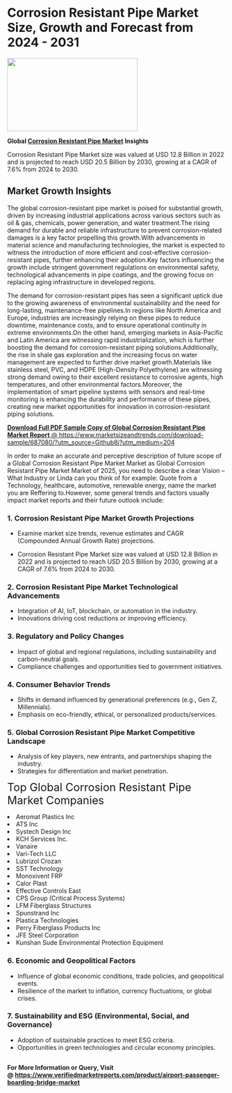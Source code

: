 <H1>Corrosion Resistant Pipe Market Size, Growth and Forecast from 2024 - 2031</H1><img class="aligncenter size-medium wp-image-584254" src="https://thirdeyenews.in/wp-content/uploads/2024/09/Global-Market-Research-300x168.jpeg" alt="" width="300" height="168" /><p><strong>Global&nbsp;<a href="https://www.marketsizeandtrends.com/download-sample/687080/?utm_source=Github8j?utm_medium=204">Corrosion Resistant Pipe Market</a> Insights</strong></p><p>Corrosion Resistant Pipe Market size was valued at USD 12.8 Billion in 2022 and is projected to reach USD 20.5 Billion by 2030, growing at a CAGR of 7.6% from 2024 to 2030.</p><p><h2>Market Growth Insights</h2> <p>The global corrosion-resistant pipe market is poised for substantial growth, driven by increasing industrial applications across various sectors such as oil & gas, chemicals, power generation, and water treatment.The rising demand for durable and reliable infrastructure to prevent corrosion-related damages is a key factor propelling this growth.With advancements in material science and manufacturing technologies, the market is expected to witness the introduction of more efficient and cost-effective corrosion-resistant pipes, further enhancing their adoption.Key factors influencing the growth include stringent government regulations on environmental safety, technological advancements in pipe coatings, and the growing focus on replacing aging infrastructure in developed regions.</p> <p><a href="#"></a></p> <p>The demand for corrosion-resistant pipes has seen a significant uptick due to the growing awareness of environmental sustainability and the need for long-lasting, maintenance-free pipelines.In regions like North America and Europe, industries are increasingly relying on these pipes to reduce downtime, maintenance costs, and to ensure operational continuity in extreme environments.On the other hand, emerging markets in Asia-Pacific and Latin America are witnessing rapid industrialization, which is further boosting the demand for corrosion-resistant piping solutions.Additionally, the rise in shale gas exploration and the increasing focus on water management are expected to further drive market growth.Materials like stainless steel, PVC, and HDPE (High-Density Polyethylene) are witnessing strong demand owing to their excellent resistance to corrosive agents, high temperatures, and other environmental factors.Moreover, the implementation of smart pipeline systems with sensors and real-time monitoring is enhancing the durability and performance of these pipes, creating new market opportunities for innovation in corrosion-resistant piping solutions.</p> <p><a href="#"></p><p><span class=""><strong>Download Full PDF Sample Copy of Global Corrosion Resistant Pipe Market Report</strong> @ <a href="https://www.marketsizeandtrends.com/download-sample/687080/?utm_source=Github8j?utm_medium=204" target="_blank">https://www.marketsizeandtrends.com/download-sample/687080/?utm_source=Github8j?utm_medium=204</a></span></p><p>In order to make an accurate and perceptive description of future scope of a Global&nbsp;Corrosion Resistant Pipe Market Market as Global&nbsp;Corrosion Resistant Pipe Market Market of 2025, you need to describe a clear Vision &ndash; What Industry or Linda can you think of for example: Quote from a Technology, healthcare, automotive, renewable energy, name the market you are Reffering to.However, some general trends and factors usually impact market reports and their future outlook include:</p><h3>1.&nbsp;<strong>Corrosion Resistant Pipe Market Growth Projections</strong></h3><ul><li>Examine market size trends, revenue estimates and CAGR (Compounded Annual Growth Rate) projections.</li><li><p>Corrosion Resistant Pipe Market size was valued at USD 12.8 Billion in 2022 and is projected to reach USD 20.5 Billion by 2030, growing at a CAGR of 7.6% from 2024 to 2030.</p></li></ul><h3>2.&nbsp;<strong>Corrosion Resistant Pipe Market Technological Advancements</strong></h3><ul><li>Integration of AI, IoT, blockchain, or automation in the industry.</li><li>Innovations driving cost reductions or improving efficiency.</li></ul><h3>3.&nbsp;<strong>Regulatory and Policy Changes</strong></h3><ul><li>Impact of global and regional regulations, including sustainability and carbon-neutral goals.</li><li>Compliance challenges and opportunities tied to government initiatives.</li></ul><h3>4.&nbsp;<strong>Consumer Behavior Trends</strong></h3><ul><li>Shifts in demand influenced by generational preferences (e.g., Gen Z, Millennials).</li><li>Emphasis on eco-friendly, ethical, or personalized products/services.</li></ul><h3>5.&nbsp;<strong>Global Corrosion Resistant Pipe Market Competitive Landscape</strong></h3><ul><li>Analysis of key players, new entrants, and partnerships shaping the industry.</li><li>Strategies for differentiation and market penetration.</li></ul><p data-pm-slice="1 1 []"><span style="color: inherit; font-family: inherit; font-size: 25px;">Top Global Corrosion Resistant Pipe Market Companies</span></p><div class="" data-test-id=""><p><li>Aeromat Plastics Inc</li><li> ATS Inc</li><li> Systech Design Inc</li><li> KCH Services Inc.</li><li> Vanaire</li><li> Vari-Tech LLC</li><li> Lubrizol Crozan</li><li> SST Technology</li><li> Monoxivent FRP</li><li> Calor Plast</li><li> Effective Controls East</li><li> CPS Group (Critical Process Systems)</li><li> LFM Fiberglass Structures</li><li> Spunstrand Inc</li><li> Plastica Technologies</li><li> Perry Fiberglass Products Inc</li><li> JFE Steel Corporation</li><li> Kunshan Sude Environmental Protection Equipment</li></p></div><h3>6.&nbsp;<strong>Economic and Geopolitical Factors</strong></h3><ul><li>Influence of global economic conditions, trade policies, and geopolitical events.</li><li>Resilience of the market to inflation, currency fluctuations, or global crises.</li></ul><h3>7.&nbsp;<strong>Sustainability and ESG (Environmental, Social, and Governance)</strong></h3><ul><li>Adoption of sustainable practices to meet ESG criteria.</li><li>Opportunities in green technologies and circular economy principles.</li></ul><h2><strong style="font-size: 14px;">For More Information or Query, Visit @&nbsp;</strong><a style="background-color: #ffffff; font-size: 14px;" href="https://www.marketsizeandtrends.com/report/corrosion-resistant-pipe-market/" target="_blank">https://www.verifiedmarketreports.com/product/airport-passenger-boarding-bridge-market</a></h2>
